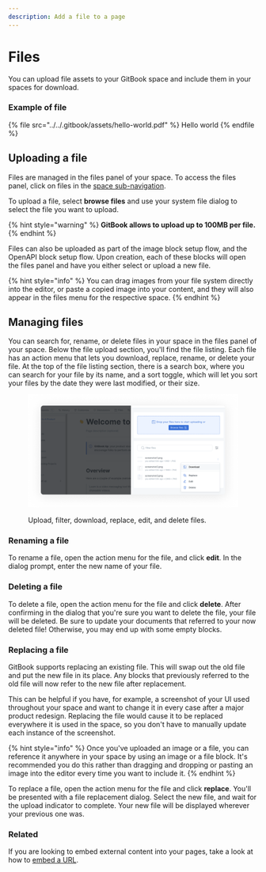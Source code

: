 ```yaml
---
description: Add a file to a page
---
```


# Files

You can upload file assets to your GitBook space and include them in your spaces for download.

### Example of file

{% file src="../../.gitbook/assets/hello-world.pdf" %}
Hello world
{% endfile %}

## Uploading a file

Files are managed in the files panel of your space. To access the files panel, click on files in the [space sub-navigation](https://docs.gitbook.com/getting-started/overview#space-sub-navigation).

To upload a file, select **browse files** and use your system file dialog to select the file you want to upload.

{% hint style="warning" %}
**GitBook allows to upload up to 100MB per file.**
{% endhint %}

Files can also be uploaded as part of the image block setup flow, and the OpenAPI block setup flow. Upon creation, each of these blocks will open the files panel and have you either select or upload a new file.

{% hint style="info" %}
You can drag images from your file system directly into the editor, or paste a copied image into your content, and they will also appear in the files menu for the respective space.
{% endhint %}

## Managing files

You can search for, rename, or delete files in your space in the files panel of your space. Below the file upload section, you'll find the file listing. Each file has an action menu that lets you download, replace, rename, or delete your file. At the top of the file listing section, there is a search box, where you can search for your file by its name, and a sort toggle, which will let you sort your files by the date they were last modified, or their size.

<figure><img src="../../.gitbook/assets/file-menu.png" alt="A screenshot of a GitBook space with the files panel open. The triple dot icon to the right side of a file has been clicked on to reveal a menu with the following options: download, replace, edit, and delete."><figcaption><p>Upload, filter, download, replace, edit, and delete files.</p></figcaption></figure>

### Renaming a file

To rename a file, open the action menu for the file, and click **edit**. In the dialog prompt, enter the new name of your file.

### Deleting a file

To delete a file, open the action menu for the file and click **delete**. After confirming in the dialog that you're sure you want to delete the file, your file will be deleted. Be sure to update your documents that referred to your now deleted file! Otherwise, you may end up with some empty blocks.

### Replacing a file

GitBook supports replacing an existing file. This will swap out the old file and put the new file in its place. Any blocks that previously referred to the old file will now refer to the new file after replacement.

This can be helpful if you have, for example, a screenshot of your UI used throughout your space and want to change it in every case after a major product redesign. Replacing the file would cause it to be replaced everywhere it is used in the space, so you don't have to manually update each instance of the screenshot.

{% hint style="info" %}
Once you've uploaded an image or a file, you can reference it anywhere in your space by using an image or a file block. It's recommended you do this rather than dragging and dropping or pasting an image into the editor every time you want to include it.
{% endhint %}

To replace a file, open the action menu for the file and click **replace**. You'll be presented with a file replacement dialog. Select the new file, and wait for the upload indicator to complete. Your new file will be displayed wherever your previous one was.

### Related

If you are looking to embed external content into your pages, take a look at how to [embed a URL](embed-a-url.md).
